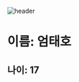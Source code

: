 ![header](https://capsule-render.vercel.app/api?type=waving&height=300&color=gradient&text=taehoum%20&section=header&reversal=true&descAlign=82&descAlignY=66)
# **이름**: 엄태호 <br>
## **나이**: 17 <br>

